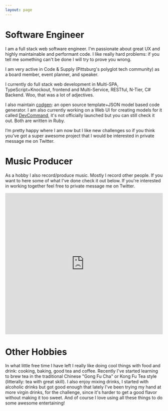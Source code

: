 ```yaml
---
layout: page
---
```


# Software Engineer
I am a full stack web software engineer. I'm passionate about great UX and highly maintainable and performant code. I like really hard problems: if you tell me something can't be done I will try to prove you wrong.

I am very active in Code & Supply (Pittsburg's polyglot tech community) as a board member, event planner, and speaker.

I currently do full stack web development in Multi-SPA, TypeScript+Knockout, frontend and Multi-Service, RESTful, N-Tier, C# Backend. Woo, that was a lot of adjectives.

I also maintain [codgen](https://github.com/beattyml1/codgen): an open source template+JSON model based code generator. I am also currently working on a Web UI for creating models for it called [DevCommand](https://www.devcommand.co/), it's not officially launched but you can still check it out. Both are written in Ruby. 

I’m pretty happy where I am now but I like new challenges so if you think you’ve got a super awesome project that I would be interested in private message me on Twitter.

# Music Producer
As a hobby I also record/produce music. Mostly I record other people. If you want to here some of what I've done check it out below. If you're interested in working together feel free to private message me on Twitter.

<iframe width="100%" height="450" scrolling="no" frameborder="no" src="https://w.soundcloud.com/player/?url=https%3A//api.soundcloud.com/playlists/4790749&amp;auto_play=false&amp;hide_related=false&amp;show_comments=true&amp;show_user=true&amp;show_reposts=false&amp;visual=true"></iframe>

# Other Hobbies
In what little free time I have left I really like doing cool things with food and drink: cooking, baking, good tea and coffee. Recently I've started learning to brew tea in the traditional Chinese "Gong Fu Cha" or Kong Fu Tea style (litterally: tea with great skill). I also enjoy mixing drinks, I started with alcoholic drinks but got good enough that lately I've been trying my hand at more virgin drinks, for the challenge, since it's harder to get a good flavor without making it too sweet. And of course I love using all these things to do some awesome entertaining!
